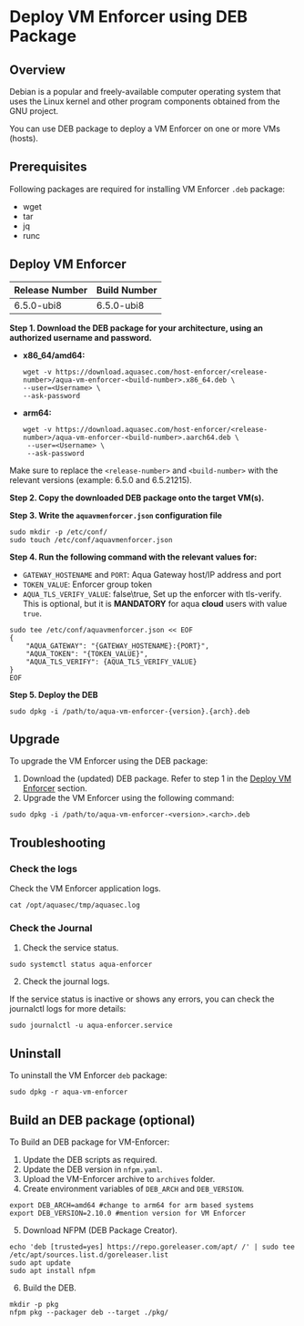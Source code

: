 # Deploy VM Enforcer using DEB Package

## Overview
Debian is a popular and freely-available computer operating system that uses the Linux kernel and other program components obtained from the GNU project. 

You can use DEB package to deploy a VM Enforcer on one or more VMs (hosts).

## Prerequisites
Following packages are required for installing VM Enforcer `.deb` package:
* wget
* tar
* jq
* runc

## Deploy VM Enforcer
| Release Number        |  Build Number          |
| ------------------- | ------------------------|
| 6.5.0-ubi8 | 6.5.0-ubi8 |

**Step 1. Download the DEB package for your architecture, using an authorized username and password.**


   * **x86_64/amd64:**
  
        ```shell
       wget -v https://download.aquasec.com/host-enforcer/<release-number>/aqua-vm-enforcer-<build-number>.x86_64.deb \
        --user=<Username> \
        --ask-password
       ```
   * **arm64:**
  
     ```shell
     wget -v https://download.aquasec.com/host-enforcer/<release-number>/aqua-vm-enforcer-<build-number>.aarch64.deb \
      --user=<Username> \
      --ask-password
     ```

Make sure to replace the `<release-number>` and `<build-number>` with the relevant versions (example: 6.5.0 and 6.5.21215).


**Step 2. Copy the downloaded DEB package onto the target VM(s).**


**Step 3. Write the `aquavmenforcer.json` configuration file**

```shell
sudo mkdir -p /etc/conf/
sudo touch /etc/conf/aquavmenforcer.json
```

**Step 4. Run the following command with the relevant values for:**

   * `GATEWAY_HOSTENAME` and `PORT`: Aqua Gateway host/IP address and port
   * `TOKEN_VALUE`: Enforcer group token
   * `AQUA_TLS_VERIFY_VALUE`: false\true, Set up the enforcer with tls-verify. This is optional, but it is **MANDATORY** for aqua **cloud** users with value `true`.
   
   ```shell
   sudo tee /etc/conf/aquavmenforcer.json << EOF
   {
       "AQUA_GATEWAY": "{GATEWAY_HOSTENAME}:{PORT}",
       "AQUA_TOKEN": "{TOKEN_VALUE}",
       "AQUA_TLS_VERIFY": {AQUA_TLS_VERIFY_VALUE}
   }
   EOF
   ```

**Step 5. Deploy the DEB**

```shell
sudo dpkg -i /path/to/aqua-vm-enforcer-{version}.{arch}.deb
```

## Upgrade

To upgrade the VM Enforcer using the DEB package:

1. Download the (updated) DEB package. Refer to step 1 in the [Deploy VM Enforcer](#deploy-vm-enforcer) section.
2. Upgrade the VM Enforcer using the following command:

```shell
sudo dpkg -i /path/to/aqua-vm-enforcer-<version>.<arch>.deb
```

## Troubleshooting

### Check the logs

Check the VM Enforcer application logs.

```shell
cat /opt/aquasec/tmp/aquasec.log
```

### Check the Journal

1. Check the service status.
   
```shell
sudo systemctl status aqua-enforcer
```

2. Check the journal logs.

If the service status is inactive or shows any errors, you can check the journalctl logs for more details:

```shell
sudo journalctl -u aqua-enforcer.service
```
   
## Uninstall
To uninstall the VM Enforcer `deb` package:

```shell
sudo dpkg -r aqua-vm-enforcer
```

## Build an DEB package (optional)

To Build an DEB package for VM-Enforcer:
1. Update the DEB scripts as required.
2. Update the DEB version in `nfpm.yaml`.
3. Upload the VM-Enforcer archive to `archives` folder.
4. Create environment variables of `DEB_ARCH` and `DEB_VERSION`.

```shell
export DEB_ARCH=amd64 #change to arm64 for arm based systems
export DEB_VERSION=2.10.0 #mention version for VM Enforcer
```

5. Download NFPM (DEB Package Creator).

```shell
echo 'deb [trusted=yes] https://repo.goreleaser.com/apt/ /' | sudo tee /etc/apt/sources.list.d/goreleaser.list
sudo apt update
sudo apt install nfpm
```

6. Build the DEB.

```shell
mkdir -p pkg
nfpm pkg --packager deb --target ./pkg/
```